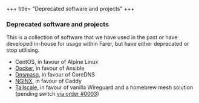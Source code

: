 +++
title= "Deprecated software and projects"
+++


### Deprecated software and projects
This is a collection of software that we have used in the past or have developed in-house for usage within Farer, but have either deprecated or stop utilising.

- CentOS, in favour of Alpine Linux
- [Docker](https://www.docker.com/community/open-source/), in favour of Ansible
- [Dnsmasq](http://thekelleys.org.uk/git/dnsmasq.git), in favour of CoreDNS
- [NGINX](http://hg.nginx.org/nginx.org), in favour of Caddy
- [Tailscale](https://github.com/tailscale/tailscale), in favour of vanilla Wireguard and a homebrew mesh solution (pending switch [via order #0003](https://pubserv.fa/fedlex/O0003))
